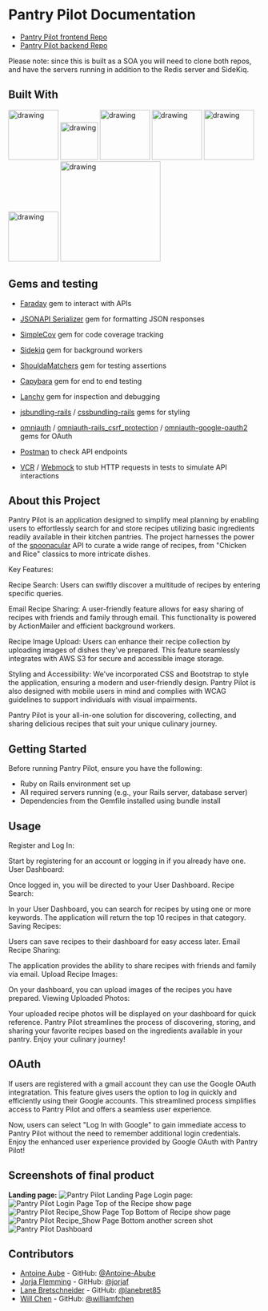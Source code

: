 # Pantry Pilot Documentation
- [Pantry Pilot frontend Repo](https://github.com/Pantry-Pilot/pantry_pilot_fe)
- [Pantry Pilot backend Repo](https://github.com/Pantry-Pilot/pantry_pilot_be)

Please note: since this is built as a SOA you will need to clone both repos, and have the servers running in addition to the Redis server and SideKiq. 

## Built With
<img src="https://logowik.com/content/uploads/images/heroku8748.jpg" alt="drawing" width="100"/>
<img src="https://mikewilliamson.files.wordpress.com/2010/05/rails_on_ruby.jpg" alt="drawing" width="75"/>
<img src="https://codekitapp.com/images/help/free-bootstrap-icon@2x.png" alt="drawing" width="100"/>
<img src="https://logowik.com/content/uploads/images/circleci8026.jpg" alt="drawing" width="100"/>
<img src="https://www.loginradius.com/blog/static/a9dad0fc4bf1af95243aa5e2d017bc22/a8669/google_cover.jpg" alt="drawing" width="100"/>
<img src="https://www.logo.wine/a/logo/Redis/Redis-Logo.wine.svg" alt="drawing" width="100"/>
<img src="https://media.licdn.com/dms/image/D4E12AQHm9dDtv5rBBw/article-cover_image-shrink_423_752/0/1661430629065?e=1704931200&v=beta&t=lY1QnNdVsmfW9wBOz6z0VgEqoej23aS_lnN9XIPwzIU" alt="drawing" width="200"/>

## Gems and testing 
- [Faraday](https://github.com/lostisland/faraday) gem to interact with APIs
- [JSONAPI Serializer](https://github.com/jsonapi-serializer/jsonapi-serializer) gem for formatting JSON responses
- [SimpleCov](https://github.com/simplecov-ruby/simplecov) gem for code coverage tracking
- [Sidekiq](https://sidekiq.org/) gem for background workers
- [ShouldaMatchers](https://github.com/thoughtbot/shoulda-matchers) gem for testing assertions
- [Capybara](https://github.com/morris-lab/Capybara) gem for end to end testing 
- [Lanchy](https://github.com/copiousfreetime/launchy) gem for inspection and debugging
- [jsbundling-rails](https://github.com/rails/jsbundling-rails) / [cssbundling-rails](https://github.com/rails/cssbundling-rails) gems for styling 
- [omniauth](https://github.com/omniauth/omniauth) / [omniauth-rails_csrf_protection](https://github.com/cookpad/omniauth-rails_csrf_protection) / [omniauth-google-oauth2](https://github.com/zquestz/omniauth-google-oauth2) gems for OAuth

- [Postman](https://www.postman.com/) to check API endpoints
- [VCR](https://github.com/vcr/vcr) / [Webmock](https://github.com/bblimke/webmock) to stub HTTP requests in tests to simulate API interactions

## About this Project
Pantry Pilot is an application designed to simplify meal planning by enabling users to effortlessly search for and store recipes utilizing basic ingredients readily available in their kitchen pantries. The project harnesses the power of the [spoonacular](https://spoonacular.com/food-api) API to curate a wide range of recipes, from "Chicken and Rice" classics to more intricate dishes.

Key Features:

Recipe Search: Users can swiftly discover a multitude of recipes by entering specific queries.

Email Recipe Sharing: A user-friendly feature allows for easy sharing of recipes with friends and family through email. This functionality is powered by ActionMailer and efficient background workers.

Recipe Image Upload: Users can enhance their recipe collection by uploading images of dishes they've prepared. This feature seamlessly integrates with AWS S3 for secure and accessible image storage.

Styling and Accessibility: We've incorporated CSS and Bootstrap to style the application, ensuring a modern and user-friendly design. Pantry Pilot is also designed with mobile users in mind and complies with WCAG guidelines to support individuals with visual impairments.

Pantry Pilot is your all-in-one solution for discovering, collecting, and sharing delicious recipes that suit your unique culinary journey.

## Getting Started
Before running Pantry Pilot, ensure you have the following:

- Ruby on Rails environment set up
- All required servers running (e.g., your Rails server, database server)
- Dependencies from the Gemfile installed using bundle install

## Usage
Register and Log In:

Start by registering for an account or logging in if you already have one.
User Dashboard:

Once logged in, you will be directed to your User Dashboard.
Recipe Search:

In your User Dashboard, you can search for recipes by using one or more keywords. The application will return the top 10 recipes in that category.
Saving Recipes:

Users can save recipes to their dashboard for easy access later.
Email Recipe Sharing:

The application provides the ability to share recipes with friends and family via email.
Upload Recipe Images:

On your dashboard, you can upload images of the recipes you have prepared.
Viewing Uploaded Photos:

Your uploaded recipe photos will be displayed on your dashboard for quick reference.
Pantry Pilot streamlines the process of discovering, storing, and sharing your favorite recipes based on the ingredients available in your pantry. Enjoy your culinary journey!

## OAuth
If users are registered with a gmail account they can use the Google OAuth integratation. This feature gives users the option to log in quickly and efficiently using their Google accounts. This streamlined process simplifies access to Pantry Pilot and offers a seamless user experience.

Now, users can select "Log In with Google" to gain immediate access to Pantry Pilot without the need to remember additional login credentials. Enjoy the enhanced user experience provided by Google OAuth with Pantry Pilot!

## Screenshots of final product 
**Landing page:**
![Pantry Pilot Landing Page](screenshots/landing_page.png)
Login page:
![Pantry Pilot Login Page](screenshots/login_page.png)
Top of the Recipe show page
![Pantry Pilot Recipe_Show Page Top](screenshots/recipe_show_top.png)
Bottom of Recipe show page
![Pantry Pilot Recipe_Show Page Bottom](screenshots/recipe_show_bottom.png)
another screen shot
![Pantry Pilot Dashboard](screenshots/dashboard_pix.png)

## Contributors
- [Antoine Aube](https://www.linkedin.com/in/antoineaube/)                - GitHub: [@Antoine-Abube](https://github.com/Antoine-Aube)
- [Jorja Flemming](https://www.linkedin.com/in/jorjaf/)                   - GitHub: [@jorjaf](https://github.com/jorjaf)
- [Lane Bretschneider](https://www.linkedin.com/in/lanebretschneider/)    - GitHub: [@lanebret85](https://github.com/lanebret85)
- [Will Chen](https://www.linkedin.com/in/williamfchen/)                  - GitHub: [@williamfchen](https://github.com/williamfchen)

